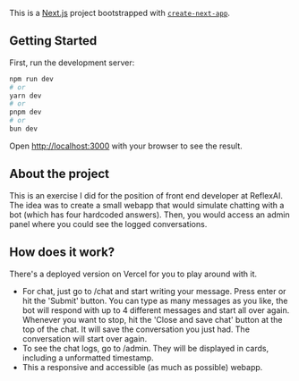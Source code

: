 This is a [Next.js](https://nextjs.org) project bootstrapped with [`create-next-app`](https://nextjs.org/docs/app/api-reference/cli/create-next-app).

## Getting Started

First, run the development server:

```bash
npm run dev
# or
yarn dev
# or
pnpm dev
# or
bun dev
```

Open [http://localhost:3000](http://localhost:3000) with your browser to see the result.


## About the project

This is an exercise I did for the position of front end developer at ReflexAI. 
The idea was to create a small webapp that would simulate chatting with a bot (which has four hardcoded answers). Then, you would access an admin panel where you could see the logged conversations.

## How does it work?

There's a deployed version on Vercel for you to play around with it.
- For chat, just go to /chat and start writing your message. Press enter or hit the 'Submit' button. You can type as many messages as you like, the bot will respond with up to 4 different messages and start all over again. Whenever you want to stop, hit the 'Close and save chat' button at the top of the chat. It will save the conversation you just had. The conversation will start over again.
- To see the chat logs, go to /admin. They will be displayed in cards, including a unformatted timestamp.
- This a responsive and accessible (as much as possible) webapp.

